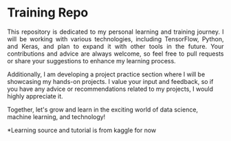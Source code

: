 # Training Repo

<!-- Justified Text using HTML and CSS -->
<p style="text-align: justify;">
  This repository is dedicated to my personal learning and training journey. I will be working with various technologies, including TensorFlow, Python, and Keras, and plan to expand it with other tools in the future. Your contributions and advice are always welcome, so feel free to pull requests or share your suggestions to enhance my learning process.

  Additionally, I am developing a project practice section where I will be showcasing my hands-on projects. I value your input and feedback, so if you have any advice or recommendations related to my projects, I would highly appreciate it.

  Together, let's grow and learn in the exciting world of data science, machine learning, and technology!

  *Learning source and tutorial is from kaggle for now
</p>

